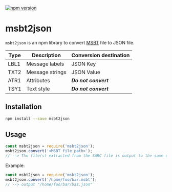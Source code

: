 [![npm version](https://badge.fury.io/js/msbt2json.svg)](https://badge.fury.io/js/msbt2json)

# msbt2json
`msbt2json` is an npm library to convert [MSBT](https://github.com/Kinnay/Nintendo-File-Formats/wiki/MSBT-File-Format) file to JSON file.

|  Type  |  Description  |  Conversion destination  |
|  ----  |  ----  |  ----  |
|  LBL1  |  Message labels  |  JSON Key  |
|  TXT2  |  Message strings  |  JSON Value  |
|  ATR1  |  Attributes  |  ***Do not convert***  |
|  TSY1  |  Text style  |  ***Do not convert***  |

## Installation
``` sh
npm install --save msbt2json
```
## Usage
``` js
const msbt2json = require('msbt2json');
msbt2json.convert('<MSBT file path>');
// --> The file(s) extracted from the SARC file is output to the same directory as the SARC file.
```

Example:
``` js
const msbt2json = require('msbt2json');
msbt2json.convert('/home/foo/bar.msbt');
// --> output "/home/foo/bar/baz.json"
```
